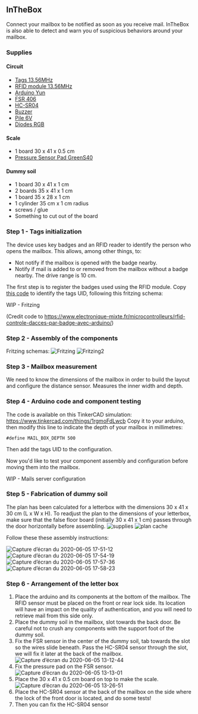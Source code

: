 ## InTheBox

Connect your mailbox to be notified as soon as you receive mail.
InTheBox is also able to detect and warn you of suspicious behaviors around your mailbox.

### Supplies
#### Circuit
- [Tags 13.56MHz](https://fr.aliexpress.com/item/33026471651.html?spm=a2g0o.productlist.0.0.75c069ddw83bRu&algo_pvid=ab91e0cd-ffda-4191-869f-4a24e6d478df&algo_expid=ab91e0cd-ffda-4191-869f-4a24e6d478df-8&btsid=0ab6d67915913501571721219e6dc5&ws_ab_test=searchweb0_0,searchweb201602_,searchweb201603_) 
- [RFID module 13.56MHz](https://fr.aliexpress.com/item/32803014822.html?src=google&src=google&albch=shopping&acnt=494-037-6276&isdl=y&slnk=&plac=&mtctp=&albbt=Gploogle_7_shopping&aff_atform=google&aff_short_key=UneMJZVf&&albagn=888888&albcp=6459793138&albag=77316928277&trgt=743612850714&crea=fr32803014822&netw=u&device=c&albpg=743612850714&albpd=fr32803014822&gclid=CjwKCAjw2uf2BRBpEiwA31VZj15SBT9k4zWprWGvA08QRypcRU5SLWlCRy1HjtnLlpRtY_WDJ9jsShoCzpwQAvD_BwE&gclsrc=aw.ds)
- [Arduino Yun](https://store.arduino.cc/arduino-yun)
- [FSR 406](https://fr.aliexpress.com/item/32652992847.html?spm=a2g0o.productlist.0.0.16c345b7lMzcur&s=p&ad_pvid=202006050305404316102348313040005490484_1&algo_pvid=6eb514e7-2e48-46fd-9c0a-1b1126191425&algo_expid=6eb514e7-2e48-46fd-9c0a-1b1126191425-7&btsid=0ab6f83915913515405917944e0c87&ws_ab_test=searchweb0_0,searchweb201602_,searchweb201603_)
- [HC-SR04](https://fr.aliexpress.com/item/32973373842.html?spm=a2g0o.productlist.0.0.40064b01f9nmNX&algo_pvid=e5332c4e-b142-4f0d-abb1-e1f802277021&algo_expid=e5332c4e-b142-4f0d-abb1-e1f802277021-4&btsid=0ab6f83915913513983241719e0c87&ws_ab_test=searchweb0_0,searchweb201602_,searchweb201603_)
- [Buzzer](https://fr.aliexpress.com/item/4000012077642.html?src=google&src=google&albch=shopping&acnt=494-037-6276&isdl=y&slnk=&plac=&mtctp=&albbt=Gploogle_7_shopping&aff_atform=google&aff_short_key=UneMJZVf&&albagn=888888&albcp=6459793138&albag=77316928277&trgt=743612850714&crea=fr4000012077642&netw=u&device=c&albpg=743612850714&albpd=fr4000012077642&gclid=CjwKCAjw2uf2BRBpEiwA31VZjwK-2mUgZ_0cJfUReg0XUHlpaVi1ulF6boBbpej_1uCHOifUqY6-5BoC1kEQAvD_BwE&gclsrc=aw.ds)
- [Pile 6V](https://fr.aliexpress.com/item/32971590400.html?spm=a2g0o.productlist.0.0.664d689bzBxOFz&algo_pvid=ea1f8a58-fca0-4656-8d19-0f8397aef756&algo_expid=ea1f8a58-fca0-4656-8d19-0f8397aef756-16&btsid=0ab6d59515913679965316869e6e9e&ws_ab_test=searchweb0_0,searchweb201602_,searchweb201603_)
- [Diodes RGB](https://www.amazon.fr/SODIAL-diode-electroluminescente-tete-ronde/dp/B00F4MGA0I?ref_=fsclp_pl_dp_2)

#### Scale
- 1 board 30 x 41 x 0.5 cm
- [Pressure Sensor Pad GreenS40](https://fr.aliexpress.com/item/4000416208703.html?spm=a2g0o.productlist.0.0.16c345b7lMzcur&algo_pvid=6eb514e7-2e48-46fd-9c0a-1b1126191425&algo_expid=6eb514e7-2e48-46fd-9c0a-1b1126191425-8&btsid=0ab6f83915913515405917944e0c87&ws_ab_test=searchweb0_0,searchweb201602_,searchweb201603_)

#### Dummy soil
- 1 board 30 x 41 x 1 cm
- 2 boards 35 x 41 x 1 cm
- 1 board 35 x 28 x 1 cm
- 1 cylinder 35 cm x 1 cm radius
- screws / glue
- Something to cut out of the board 



### Step 1 - Tags initialization
The device uses key badges and an RFID reader to identify the person who opens the mailbox. This allows, among other things, to: 
- Not notify if the mailbox is opened with the badge nearby.
- Notify if mail is added to or removed from the mailbox without a badge nearby.
The drive range is 10 cm.

The first step is to register the badges used using the RFID module.
Copy [this code]() to identify the tags UID, following this fritzing schema:

WIP - Fritzing

(Credit code to https://www.electronique-mixte.fr/microcontrolleurs/rfid-controle-dacces-par-badge-avec-arduino/) 


### Step 2 - Assembly of the components
Fritzing schemas:
![Fritzing](https://user-images.githubusercontent.com/17204777/83891503-8db52200-a74d-11ea-80c8-5a55faf951fd.png)
![Fritzing2](https://user-images.githubusercontent.com/17204777/83891504-8e4db880-a74d-11ea-9989-47276eda454d.png)

### Step 3 - Mailbox measurement
We need to know the dimensions of the mailbox in order to build the layout and configure the distance sensor.
Measures the inner width and depth.

### Step 4 - Arduino code and component testing
The code is available on this TinkerCAD simulation: https://www.tinkercad.com/things/1rgmoFdLwcb
Copy it to your arduino, then modify this line to indicate the depth of your mailbox in millimetres:
```
#define MAIL_BOX_DEPTH 500
```
Then add the tags UID to the configuration.

Now you'd like to test your component assembly and configuration before moving them into the mailbox.

WIP - Mails server configuration

### Step 5 - Fabrication of dummy soil
The plan has been calculated for a letterbox with the dimensions 30 x 41 x 30 cm (L x W x H).
To readjust the plan to the dimensions of your letterbox, make sure that the false floor board (initially 30 x 41 x 1 cm) passes through the door horizontally before assembling.
![supplies](https://user-images.githubusercontent.com/17204777/83896646-c5739800-a754-11ea-96c4-b63c8139791d.png)
![plan cache](https://user-images.githubusercontent.com/17204777/83879310-bc2b0100-a73d-11ea-934b-9e559700a643.png)


Follow these these assembly instructions:

![Capture d’écran du 2020-06-05 17-51-12](https://user-images.githubusercontent.com/17204777/83897781-526b2100-a756-11ea-9c9c-7b5ad8aa1b6d.png)
![Capture d’écran du 2020-06-05 17-54-19](https://user-images.githubusercontent.com/17204777/83897783-5303b780-a756-11ea-93c5-b1a10d460bc9.png)
![Capture d’écran du 2020-06-05 17-57-36](https://user-images.githubusercontent.com/17204777/83897786-539c4e00-a756-11ea-85a3-97b1224de0d1.png)
![Capture d’écran du 2020-06-05 17-58-23](https://user-images.githubusercontent.com/17204777/83897787-5434e480-a756-11ea-9cbd-c7e5d0a56d3e.png)


### Step 6 - Arrangement of the letter box 
1. Place the arduino and its components at the bottom of the mailbox. The RFID sensor must be placed on the front or rear lock side. Its location will have an impact on the quality of authentication, and you will need to retrieve mail from this side only. 
2. Place the dummy soil in the mailbox, slot towards the back door. Be careful not to crush any components with the support foot of the dummy soil.
3. Fix the FSR sensor in the center of the dummy soil, tab towards the slot so the wires slide beneath. Pass the HC-SR04 sensor through the slot, we will fix it later at the back of the mailbox.
![Capture d’écran du 2020-06-05 13-12-44](https://user-images.githubusercontent.com/17204777/83879701-5ab76200-a73e-11ea-8a84-c3ef2c3c58fa.png)
4. Fix the pressure pad on the FSR sensor.
![Capture d’écran du 2020-06-05 13-13-01](https://user-images.githubusercontent.com/17204777/83879705-5be88f00-a73e-11ea-9e56-46c7001e8394.png)
5. Place the 30 x 41 x 0.5 cm board on top to make the scale.
![Capture d’écran du 2020-06-05 13-26-51](https://user-images.githubusercontent.com/17204777/83879708-5c812580-a73e-11ea-9466-3175d8b6dac3.png)
6. Place the HC-SR04 sensor at the back of the mailbox on the side where the lock of the front door is located, and do some tests!
7. Then you can fix the HC-SR04 sensor
